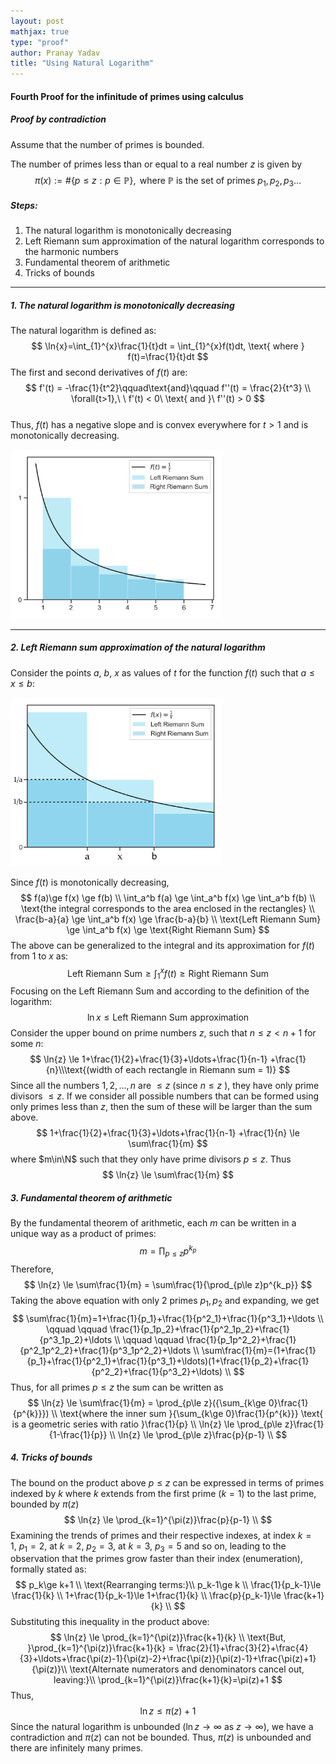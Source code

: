 ```yaml
---
layout: post  
mathjax: true  
type: "proof"  
author: Pranay Yadav   
title: "Using Natural Logarithm"
---
```


#### Fourth Proof for the infinitude of primes using calculus  

##### Proof by contradiction  

Assume that the number of primes is bounded.  

The number of primes less than or equal to a real number $z$ is given by  
$$
\pi(x) :=\#\{p\le z:p\in\mathbb{P} \}, \text{ where }\mathbb{P}\text{ is the set of primes }p_1,p_2,p_3\ldots
$$

##### Steps:  

1. The natural logarithm is monotonically decreasing  
2. Left Riemann sum approximation of the natural logarithm corresponds to the harmonic numbers   
3. Fundamental theorem of arithmetic  
4. Tricks of bounds  

---

##### 1. The natural logarithm is monotonically decreasing  

The natural logarithm is defined as:  
$$
\ln{x}=\int_{1}^{x}\frac{1}{t}dt = \int_{1}^{x}f(t)dt, \text{ where } f(t)=\frac{1}{t}dt
$$
The first and second derivatives of $f(t)$ are:  
$$
f'(t) = -\frac{1}{t^2}\qquad\text{and}\qquad f''(t) = \frac{2}{t^3} \\
\forall{t>1},\ \ f'(t) < 0\ \text{ and }\ f''(t) > 0
$$    
Thus, $f(t)$ has a negative slope and is convex everywhere for $t>1$ and is monotonically decreasing.  

<img src="../images/psy_function1.png" alt="functionplot" style="zoom:33%;" />

---

##### 2. Left Riemann sum approximation of the natural logarithm  

Consider the points $a,\ b,\ x$ as values of $t$ for the function $f(t)$ such that $a \le x \le b$:  

<img src="../images/psy_function2.png" style="zoom:33%;" />

Since $f(t)$ is monotonically decreasing,  
$$
f(a)\ge f(x) \ge f(b) \\
\int_a^b f(a) \ge \int_a^b f(x) \ge \int_a^b f(b) \\
\text{the integral corresponds to the area enclosed in the rectangles} \\
\frac{b-a}{a} \ge \int_a^b f(x) \ge \frac{b-a}{b} \\
\text{Left Riemann Sum} \ge \int_a^b f(x) \ge \text{Right Riemann Sum}
$$
The above can be generalized to the integral and its approximation for $f(t)$ from $1$ to $x$ as:  
$$
\text{Left Riemann Sum} \ge \int_1^x f(t) \ge \text{Right Riemann Sum}
$$
Focusing on the Left Riemann Sum and according to the definition of the logarithm:  
$$
\ln{x}\le \text{Left Riemann Sum approximation}
$$
Consider the upper bound on prime numbers $z$, such that $n\le z < n+1$ for some $n$:  
$$
\ln{z} \le 1+\frac{1}{2}+\frac{1}{3}+\ldots+\frac{1}{n-1} +\frac{1}{n}\\\text{(width of each rectangle in Riemann sum = 1)}
$$
Since all the numbers $1,2,\ldots,n$ are $\le z$ (since $n\le z$ ), they have only prime divisors $\le z$. If we consider all possible numbers that can be formed using only primes less than $z$, then the sum of these will be larger than the sum above.  
$$
1+\frac{1}{2}+\frac{1}{3}+\ldots+\frac{1}{n-1} +\frac{1}{n} \le \sum\frac{1}{m}
$$
where $m\in\N$ such that they only have prime divisors $p\le z$. Thus  
$$
\ln{z} \le \sum\frac{1}{m}
$$

##### 3. Fundamental theorem of arithmetic  

By the fundamental theorem of arithmetic, each $m$ can be written in a unique way as a product of primes:  
$$
m=\prod_{p\le z}p^{k_p}
$$
Therefore,  
$$
\ln{z} \le \sum\frac{1}{m} = \sum\frac{1}{\prod_{p\le z}p^{k_p}}
$$
Taking the above equation with only 2 primes $p_1, p_2$ and expanding, we get  
$$
\sum\frac{1}{m}=1+\frac{1}{p_1}+\frac{1}{p^2_1}+\frac{1}{p^3_1}+\ldots \\
\qquad \qquad \frac{1}{p_1p_2}+\frac{1}{p^2_1p_2}+\frac{1}{p^3_1p_2}+\ldots \\
\qquad \qquad \frac{1}{p_1p^2_2}+\frac{1}{p^2_1p^2_2}+\frac{1}{p^3_1p^2_2}+\ldots \\
\sum\frac{1}{m}=(1+\frac{1}{p_1}+\frac{1}{p^2_1}+\frac{1}{p^3_1}+\ldots)(1+\frac{1}{p_2}+\frac{1}{p^2_2}+\frac{1}{p^3_2}+\ldots) \\
$$
Thus, for all primes $p\le z$ the sum can be written as  
$$
\ln{z} \le \sum\frac{1}{m} = \prod_{p\le z}({\sum_{k\ge 0}\frac{1}{p^{k}}}) \\
\text{where the inner sum }{\sum_{k\ge 0}\frac{1}{p^{k}}} \text{ is a geometric series with ratio }\frac{1}{p} \\
\ln{z} \le \prod_{p\le z}\frac{1}{1-\frac{1}{p}} \\
\ln{z} \le \prod_{p\le z}\frac{p}{p-1} \\
$$

##### 4. Tricks of bounds  

The bound on the product above $p \le z$ can be expressed in terms of primes indexed by $k$ where $k$ extends from the first prime ($k=1$) to the last prime, bounded by $\pi(z)$  
$$
\ln{z} \le \prod_{k=1}^{\pi(z)}\frac{p}{p-1} \\
$$
Examining the trends of primes and their respective indexes, at index $k=1,\ p_1=2$, at $k=2,\ p_2=3$, at $k=3,\ p_3=5$ and so on, leading to the observation that the primes grow faster than their index (enumeration), formally stated as:  
$$
p_k\ge k+1 \\
\text{Rearranging terms:}\\
p_k-1\ge k \\
\frac{1}{p_k-1}\le \frac{1}{k} \\
1+\frac{1}{p_k-1}\le 1+\frac{1}{k} \\
\frac{p}{p_k-1}\le \frac{k+1}{k} \\
$$
Substituting this inequality in the product above:  
$$
\ln{z} \le \prod_{k=1}^{\pi(z)}\frac{k+1}{k} \\
\text{But, }\prod_{k=1}^{\pi(z)}\frac{k+1}{k} = \frac{2}{1}+\frac{3}{2}+\frac{4}{3}+\ldots+\frac{\pi(z)-1}{\pi(z)-2}+\frac{\pi(z)}{\pi(z)-1}+\frac{\pi(z)+1}{\pi(z)}\\
\text{Alternate numerators and denominators cancel out, leaving:}\\
\prod_{k=1}^{\pi(z)}\frac{k+1}{k}=\pi(z)+1
$$
Thus,  
$$
\ln{z}\le \pi(z)+1
$$
Since the natural logarithm is unbounded ($\ln{z}\rightarrow\infty$ as $z\rightarrow\infty$), we have a contradiction and $\pi(z)$ can not be bounded. Thus, $\pi(z)$ is unbounded and there are infinitely many primes.  